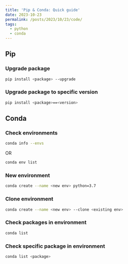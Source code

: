 ```yaml
---
title: 'Pip & Conda: Quick guide'
date: 2023-10-23
permalink: /posts/2023/10/23/code/
tags:
  - python
  - conda
---
```


## Pip

### Upgrade package

```bash
pip install <package> --upgrade
```

### Upgrade package to specific version

```bash
pip install <package>==<version>
```


## Conda

### Check environments

```bash
conda info --envs
```

OR

```bash
conda env list
```

### New environment

```bash
conda create --name <new env> python=3.7
```

### Clone environment

```bash
conda create --name <new env> --clone <existing env>
```

### Check packages in environment

```bash
conda list
```

### Check specific package in environment

```bash
conda list <package>
```
